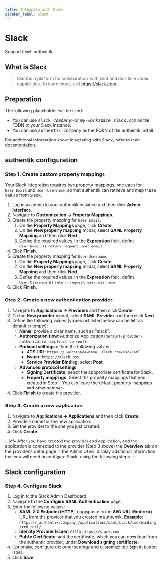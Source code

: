 ```yaml
---
title: Integrate with Slack
sidebar_label: Slack
---
```


# Slack

<span class="badge badge--primary">Support level: authentik</span>

## What is Slack

> Slack is a platform for collaboration, with chat and real-time video capabilities. To learn more, visit https://slack.com.

## Preparation

The following placeholder will be used:

- You can use <kbd>slack.<em>company</em>></kbd> or <kbd><em>my-workspace</em>.slack.com</kbd> as the FQDN of your Slack instance.
- You can use <kbd>authentik.company</kbd> as the FQDN of the authentik install.

For additional information about integrating with Slack, refer to their [documentation](https://slack.com/help/articles/205168057-Custom-SAML-single-sign-on).

## authentik configuration

### Step 1. Create custom property mappings

Your Slack integration requires two property mappings, one each for `User.Email` and `User.Username`, so that authentik can retrieve and map these values from Slack.

1. Log in as admin to your authentik instance and then click **Admin interface**.
2. Navigate to **Customization -> Property Mappings**.
3. Create the property mapping for `User.Email`.
    1. On the **Property Mappings** page, click **Create**.
    2. On the **New property mapping** modal, select **SAML Property Mapping** and then click **Next**.
    3. Define the required values. In the **Expression** field, define `User.Email` as `return request.user.email`.
4. Click **Finish**.
5. Create the property mapping for `User.Username`.
    1. On the **Property Mappings** page, click **Create**.
    2. On the **New property mapping** modal, select **SAML Property Mapping** and then click **Next**.
    3. Define the required values. In the **Expression** field, define `User.Username` as `return request.user.username`.
6. Click **Finish**.

### Step 2. Create a new authentication provider

1. Navigate to **Applications -> Providers** and then click **Create**.
2. On the **New provider** modal, select **SAML Provider** and then click **Next**.
3. Define the following values (values not listed below can be left as default or empty):
    - **Name**: provide a clear name, such as "slack".
    - **Authorization flow**: Authorize Application (`default-provider-authorization-implicit-consent`).
    - **Protocol settings** define the following values:
        - **ACS URL**: `https://_workspace-name_.slack.com/sso/saml`
        - **Issuer**: `https://slack.com`.
        - **Service Provider Binding**: select **Post**
    - **Advanced protocol settings**
        - **Signing Certificate**: select the appproriate certificate for Slack.
        - **Property mappings**: Select the property mappings that you created in Step 1. You can leave the default property mappings and other settings.
4. Click **Finish** to create the provider.

### Step 3. Create a new application

1. Navigate to **Applications -> Applications** and then click **Create**.
2. Provide a name for the new application.
3. Set the provider to the one you just created.
4. Click **Create**.

:::info
After you have created the provider and application, and the application is connected to the provider (Step 3 above) the **Overview** tab on the provider's detail page in the Admin UI will display additional information that you will need to configure Slack, using the following steps.
:::

## Slack configuration

### Step 4. Configure Slack

1. Log in to the Slack Admin Dashboard.
2. Navigate to the **Configure SAML Authentication** page.
3. Enter the following values:
    - **SAML 2.0 Endpoint (HTTP)**: copy/paste in the **SSO URL (Redirect)** URL from the provider that you created in authentik. **Example**: `https://_authentik.company_/applications/saml/slack/sso/binding/redirect/`
    - **Identity Provider Issuer**: set to `https://slack.com`
    - **Public Certificate**: add the certificate, which you can download from the authentik provider, under **Download signing certificate**.
4. Optionally, configure the other settings and customize the Sign in button label.
5. Click **Save**.
